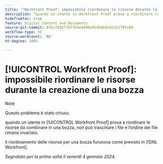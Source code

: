 ```yaml
---
title: '“Workfront Proof: impossibile riordinare le risorse durante la creazione di una bozza”'
description: “quando un utente in Workfront Proof prova a riordinare le risorse da combinare in una bozza, non può trascinare i file e l’ordine dei file rimane invariato.”
hidefromtoc: true
feature: Digital Content and Documents
source-git-commit: 8fbcf0357797fb4ed490a95dbbb92d22e179fc66
workflow-type: ht
source-wordcount: '98'
ht-degree: 100%

---
```



# [!UICONTROL Workfront Proof]: impossibile riordinare le risorse durante la creazione di una bozza

>[!NOTE]
>
>Questo problema è stato chiuso.

quando un utente in [!UICONTROL Workfront Proof] prova a riordinare le risorse da combinare in una bozza, non può trascinare i file e l’ordine dei file rimane invariato.

Il riordinamento delle risorse per una bozza funziona come previsto in [!DNL Workfront].

_Segnalato per la prima volta il venerdì 4 gennaio 2024._
